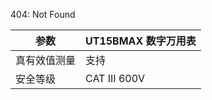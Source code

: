 404: Not Found

| 参数           | UT15BMAX 数字万用表 |
|----------------|----------------------|
| 真有效值测量   | 支持                 |
| 安全等级       | CAT III 600V         |